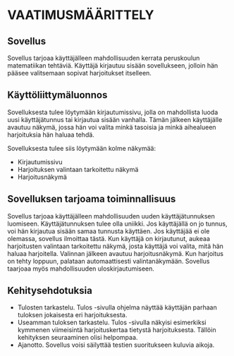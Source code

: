 # VAATIMUSMÄÄRITTELY
## Sovellus
Sovellus tarjoaa käyttäjälleen mahdollisuuden kerrata peruskoulun matematiikan tehtäviä.
Käyttäjä kirjautuu sisään sovellukseen, jolloin hän pääsee valitsemaan sopivat harjoitukset itselleen.

## Käyttöliittymäluonnos
Sovelluksesta tulee löytymään kirjautumissivu, jolla on mahdollista luoda uusi käyttäjätunnus tai kirjautua sisään vanhalla.
Tämän jälkeen käyttäjälle avautuu näkymä, jossa hän voi valita minkä tasoisia ja minkä aihealueen harjoituksia hän haluaa tehdä.

Sovelluksesta tulee siis löytymään kolme näkymää:
- Kirjautumissivu
- Harjoituksen valintaan tarkoitettu näkymä
- Harjoitusnäkymä


## Sovelluksen tarjoama toiminnallisuus
Sovellus tarjoaa käyttäjälleen mahdollisuuden uuden käyttäjätunnuksen luomiseen. Käyttäjätunnuksen tulee olla uniikki.
Jos käyttäjällä on jo tunnus, voi hän kirjautua sisään samaa tunnusta käyttäen.
Jos käyttäjää ei ole olemassa, sovellus ilmoittaa tästä. 
Kun käyttäjä on kirjautunut, aukeaa harjoitusten valintaan tarkoitettu näkymä, josta käyttäjä voi valita, mitä hän haluaa harjoitella.
Valinnan jälkeen avautuu harjoitusnäkymä. Kun harjoitus on tehty loppuun, palataan automaattisesti valintanäkymään.
Sovellus taarjoaa myös mahdollisuuden uloskirjautumiseen.

## Kehitysehdotuksia
- Tulosten tarkastelu. Tulos -sivulla ohjelma näyttää käyttäjän parhaan tuloksen jokaisesta eri harjoituksesta. 
- Useamman tuloksen tarkastelu. Tulos -sivulla näkyisi esimerkiksi kymmenen viimeisintä harjoituskertaa tietystä harjoituksesta. Tällöin kehityksen seuraaminen olisi helpompaa.
- Ajanotto. Sovellus voisi säilyttää testien suoritukseen kuluvia aikoja.

